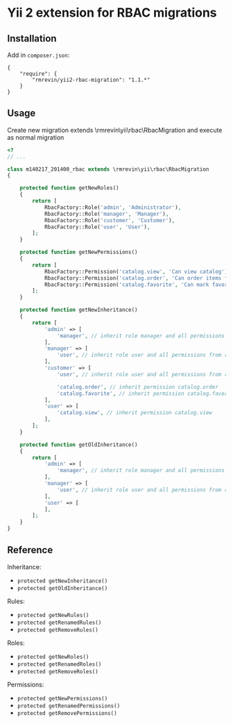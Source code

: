 Yii 2 extension for RBAC migrations
===============================

Installation
------------
Add in `composer.json`:
```
{
    "require": {
        "rmrevin/yii2-rbac-migration": "1.1.*"
    }
}
```

Usage
-----
Create new migration extends \rmrevin\yii\rbac\RbacMigration
and execute as normal migration
```php
<?
// ...

class m140217_201400_rbac extends \rmrevin\yii\rbac\RbacMigration
{

    protected function getNewRoles()
    {
        return [
            RbacFactory::Role('admin', 'Administrator'),
            RbacFactory::Role('manager', 'Manager'),
            RbacFactory::Role('customer', 'Customer'),
            RbacFactory::Role('user', 'User'),
        ];
    }

    protected function getNewPermissions()
    {
        return [
            RbacFactory::Permission('catalog.view', 'Can view catalog'),
            RbacFactory::Permission('catalog.order', 'Can order items from catalog'),
            RbacFactory::Permission('catalog.favorite', 'Can mark favorite items'),
        ];
    }

    protected function getNewInheritance()
    {
        return [
            'admin' => [
                'manager', // inherit role manager and all permissions from role manager & user
            ],
            'manager' => [
                'user', // inherit role user and all permissions from role user
            ],
            'customer' => [
                'user', // inherit role user and all permissions from role user

                'catalog.order', // inherit permission catalog.order
                'catalog.favorite', // inherit permission catalog.favorite
            ],
            'user' => [
                'catalog.view', // inherit permission catalog.view
            ],
        ];
    }

    protected function getOldInheritance()
    {
        return [
            'admin' => [
                'manager', // inherit role manager and all permissions from role manager & user
            ],
            'manager' => [
                'user', // inherit role user and all permissions from role user
            ],
            'user' => [
            ],
        ];
    }
}

```

Reference
---------
Inheritance:
* `protected getNewInheritance()`
* `protected getOldInheritance()`

Rules:
* `protected getNewRules()`
* `protected getRenamedRules()`
* `protected getRemoveRules()`

Roles:
* `protected getNewRoles()`
* `protected getRenamedRoles()`
* `protected getRemoveRoles()`

Permissions:
* `protected getNewPermissions()`
* `protected getRenamedPermissions()`
* `protected getRemovePermissions()`